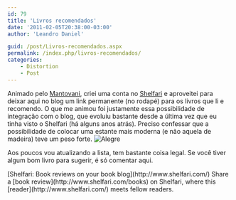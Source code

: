 ```yaml
---
id: 79
title: 'Livros recomendados'
date: '2011-02-05T20:38:00-03:00'
author: 'Leandro Daniel'

guid: /post/Livros-recomendados.aspx
permalink: /index.php/livros-recomendados/
categories:
    - Distortion
    - Post
---
```


Animado pelo [Mantovani](http://system.mantov.net/), criei uma conta no [Shelfari](http://www.shelfari.com/leandrodaniel) e aproveitei para deixar aqui no blog um link permanente (no rodapé) para os livros que li e recomendo. O que me animou foi justamente essa possibilidade de integração com o blog, que evoluiu bastante desde a última vez que eu tinha visto o Shelfari (há alguns anos atrás). Preciso confessar que a possibilidade de colocar uma estante mais moderna (e não aquela de madeira) teve um peso forte. ![Alegre](http://reverb.leandrodaniel.com/reverbhttp://leandrodaniel.com/pics/wlEmoticon-smile_2.png)

Aos poucos vou atualizando a lista, tem bastante coisa legal. Se você tiver algum bom livro para sugerir, é só comentar aqui.

<div id="ShelfariWidget162978">[Shelfari: Book reviews on your book blog](http://www.shelfari.com/)  
<script language="javascript" src="http://www.shelfari.com/ws/162978/widget.js" type="text/javascript"></script>  
<noscript>Share a [book review](http://www.shelfari.com/books) on Shelfari, where this [reader](http://www.shelfari.com/) meets fellow readers.

</noscript></div>